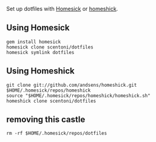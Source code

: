 Set up dotfiles with [Homesick](https://github.com/technicalpickles/homesick)
or [homeshick](https://github.com/andsens/homeshick).


## Using Homesick


```
gem install homesick
homesick clone scentoni/dotfiles
homesick symlink dotfiles
```

## Using Homeshick
```
git clone git://github.com/andsens/homeshick.git $HOME/.homesick/repos/homeshick
source "$HOME/.homesick/repos/homeshick/homeshick.sh" 
homeshick clone scentoni/dotfiles
```

## removing this castle

```
rm -rf $HOME/.homesick/repos/dotfiles
```
